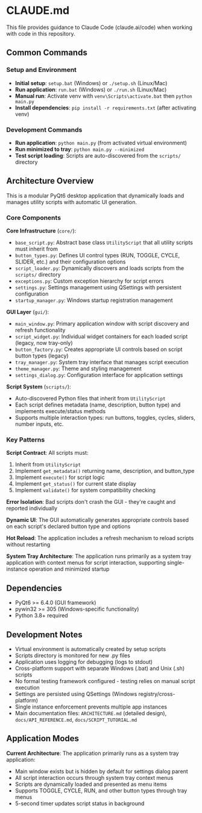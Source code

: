 # CLAUDE.md

This file provides guidance to Claude Code (claude.ai/code) when working with code in this repository.

## Common Commands

### Setup and Environment
- **Initial setup**: `setup.bat` (Windows) or `./setup.sh` (Linux/Mac)
- **Run application**: `run.bat` (Windows) or `./run.sh` (Linux/Mac)
- **Manual run**: Activate venv with `venv\Scripts\activate.bat` then `python main.py`
- **Install dependencies**: `pip install -r requirements.txt` (after activating venv)

### Development Commands
- **Run application**: `python main.py` (from activated virtual environment)
- **Run minimized to tray**: `python main.py --minimized`
- **Test script loading**: Scripts are auto-discovered from the `scripts/` directory

## Architecture Overview

This is a modular PyQt6 desktop application that dynamically loads and manages utility scripts with automatic UI generation.

### Core Components

**Core Infrastructure** (`core/`):
- `base_script.py`: Abstract base class `UtilityScript` that all utility scripts must inherit from
- `button_types.py`: Defines UI control types (RUN, TOGGLE, CYCLE, SLIDER, etc.) and their configuration options
- `script_loader.py`: Dynamically discovers and loads scripts from the `scripts/` directory
- `exceptions.py`: Custom exception hierarchy for script errors
- `settings.py`: Settings management using QSettings with persistent configuration
- `startup_manager.py`: Windows startup registration management

**GUI Layer** (`gui/`):
- `main_window.py`: Primary application window with script discovery and refresh functionality
- `script_widget.py`: Individual widget containers for each loaded script (legacy, now tray-only)
- `button_factory.py`: Creates appropriate UI controls based on script button types (legacy)
- `tray_manager.py`: System tray interface that manages script execution
- `theme_manager.py`: Theme and styling management
- `settings_dialog.py`: Configuration interface for application settings

**Script System** (`scripts/`):
- Auto-discovered Python files that inherit from `UtilityScript`
- Each script defines metadata (name, description, button type) and implements execute/status methods
- Supports multiple interaction types: run buttons, toggles, cycles, sliders, number inputs, etc.

### Key Patterns

**Script Contract**: All scripts must:
1. Inherit from `UtilityScript`
2. Implement `get_metadata()` returning name, description, and button_type
3. Implement `execute()` for script logic
4. Implement `get_status()` for current state display
5. Implement `validate()` for system compatibility checking

**Error Isolation**: Bad scripts don't crash the GUI - they're caught and reported individually

**Dynamic UI**: The GUI automatically generates appropriate controls based on each script's declared button type and options

**Hot Reload**: The application includes a refresh mechanism to reload scripts without restarting

**System Tray Architecture**: The application runs primarily as a system tray application with context menus for script interaction, supporting single-instance operation and minimized startup

## Dependencies

- PyQt6 >= 6.4.0 (GUI framework)
- pywin32 >= 305 (Windows-specific functionality)
- Python 3.8+ required

## Development Notes

- Virtual environment is automatically created by setup scripts
- Scripts directory is monitored for new .py files
- Application uses logging for debugging (logs to stdout)
- Cross-platform support with separate Windows (.bat) and Unix (.sh) scripts
- No formal testing framework configured - testing relies on manual script execution
- Settings are persisted using QSettings (Windows registry/cross-platform)
- Single instance enforcement prevents multiple app instances
- Main documentation files: `ARCHITECTURE.md` (detailed design), `docs/API_REFERENCE.md`, `docs/SCRIPT_TUTORIAL.md`

## Application Modes

**Current Architecture**: The application primarily runs as a system tray application:
- Main window exists but is hidden by default for settings dialog parent
- All script interaction occurs through system tray context menus  
- Scripts are dynamically loaded and presented as menu items
- Supports TOGGLE, CYCLE, RUN, and other button types through tray menus
- 5-second timer updates script status in background